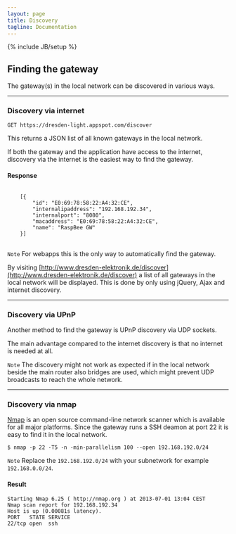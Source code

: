 ```yaml
---
layout: page
title: Discovery
tagline: Documentation
---
```

{% include JB/setup %}

## Finding the gateway

The gateway(s) in the local network can be discovered in various ways.

------------------------------------------------------

### Discovery via internet

	GET https://dresden-light.appspot.com/discover

This returns a JSON list of all known gateways in the local network.

If both the gateway and the application have access to the internet, discovery via the internet is the easiest way to find the gateway.

#### Response
<pre class="highlight">
<code>
	[{
		"id": "E0:69:78:58:22:A4:32:CE",
		"internalipaddress": "192.168.192.34",
	 	"internalport": "8080",
	 	"macaddress": "E0:69:78:58:22:A4:32:CE",
	 	"name": "RaspBee GW"
 	}]
</code>
</pre>

`Note` For webapps this is the only way to automatically find the gateway.

By visiting [http://www.dresden-elektronik.de/discover](http://www.dresden-elektronik.de/discover) a list of all gateways in the local network will be displayed.
This is done by only using jQuery, Ajax and internet discovery.

------------------------------------------------------

### Discovery via UPnP

Another method to find the gateway is UPnP discovery via UDP sockets.

The main advantage compared to the internet discovery is that no internet is needed at all.

`Note` The discovery might not work as expected if in the local network beside the main router also bridges are used, which might prevent UDP broadcasts to reach the whole network.

------------------------------------------------------

### Discovery via nmap

[Nmap](http://www.nmap.org) is an open source command-line network scanner which is available for all major platforms. Since the gateway runs a SSH deamon at port 22 it is easy to find it in the local network.

	$ nmap -p 22 -T5 -n -min-parallelism 100 --open 192.168.192.0/24

`Note` Replace the `192.168.192.0/24` with your subnetwork for example `192.168.0.0/24`.

#### Result

	Starting Nmap 6.25 ( http://nmap.org ) at 2013-07-01 13:04 CEST
	Nmap scan report for 192.168.192.34
	Host is up (0.00081s latency).
	PORT   STATE SERVICE
	22/tcp open  ssh


